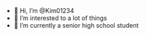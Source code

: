 - 👋 Hi, I’m @Kim01234
- 👀 I’m interested to a lot of things
- 🌱 I’m currently a senior high school student
